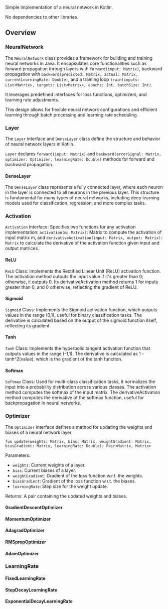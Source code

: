Simple implementation of a neural network in Kotlin.

No dependencies to other libraries.

## Overview

### NeuralNetwork

The `NeuralNetwork` class  provides a framework for building and training neural networks in Java. 
It encapsulates core functionalities such as forward propagation through layers with `forward(input: Matrix)`, 
backward propagation with `backward(predicted: Matrix, actual: Matrix, currentLearningRate: Double)`, 
and a training loop `train(inputs: List<Matrix>, targets: List<Matrix>, epochs: Int, batchSize: Int)`. 

It leverages predefined interfaces for loss functions, optimizers, and learning rate adjustments. 

This design allows for flexible neural network configurations and efficient learning through batch processing and learning rate scheduling.


### Layer

The `Layer` interface and `DenseLayer` class define the structure and behavior of neural network layers in Kotlin. 

`Layer` declares `forward(input: Matrix)` and `backward(errorSignal: Matrix, optimizer: Optimizer, learningRate: Double)` methods for forward and backward propagation. 

#### DenseLayer

The `DenseLayer` class represents a fully connected layer, where each neuron in the layer is connected to all neurons in the previous layer. 
This structure is fundamental for many types of neural networks, including deep learning models used for classification, regression, and more complex tasks. 


### Activation

`Activation` Interface: Specifies two functions for any activation implementation: 
`activation(m: Matrix)`: Matrix to compute the activation of input matrix m, 
and `derivativeActivation(input: Matrix, output: Matrix): Matrix` to calculate the derivative of the activation function given input and output matrices.

#### ReLU

`ReLU` Class: Implements the Rectified Linear Unit (ReLU) activation function. 
The activation method outputs the input value if it's greater than 0; otherwise, it outputs 0. 
Its derivativeActivation method returns 1 for inputs greater than 0, and 0 otherwise, reflecting the gradient of ReLU.

#### Sigmoid

`Sigmoid` Class: Implements the Sigmoid activation function, which outputs values in the range (0,1), useful for binary classification tasks.
The derivative is calculated based on the output of the sigmoid function itself, reflecting its gradient.

#### Tanh

`Tanh` Class: Implements the hyperbolic tangent activation function that outputs values in the range (-1,1).
The derivative is calculated as 1 - tanh^2(value), which is the gradient of the tanh function.

#### Softmax

`Softmax` Class: Used for multi-class classification tasks, it normalizes the input into a probability distribution across various classes. 
The activation method computes the softmax of the input matrix. 
The derivativeActivation method computes the derivative of the softmax function, useful for backpropagation in neural networks.


### Optimizer

The `Optimizer` interface defines a method for updating the weights and biases of a neural network layer.

`fun update(weights: Matrix, bias: Matrix, weightGradient: Matrix, biasGradient: Matrix, learningRate: Double): Pair<Matrix, Matrix>`

Parameters:
* `weights`: Current weights of a layer.
* `bias`: Current biases of a layer.
* `weightGradient`: Gradient of the loss function w.r.t. the weights.
* `biasGradient`: Gradient of the loss function w.r.t. the biases.
* `learningRate`: Step size for the weight update.
 
Returns: A pair containing the updated weights and biases.

#### GradientDescentOptimizer

#### MomentumOptimizer

#### AdagradOptimizer

#### RMSpropOptimizer

#### AdamOptimizer


### LearningRate

#### FixedLearningRate

#### StepDecayLearningRate

#### ExponentialDecayLearningRate